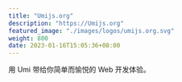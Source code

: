 ```yaml
---
title: "Umijs.org"
description: "https://Umijs.org"
featured_image: "./images/logos/umijs.org.svg"
weight: 800
date: 2023-01-16T15:05:36+08:00
---
```


用 Umi 带给你简单而愉悦的 Web 开发体验。